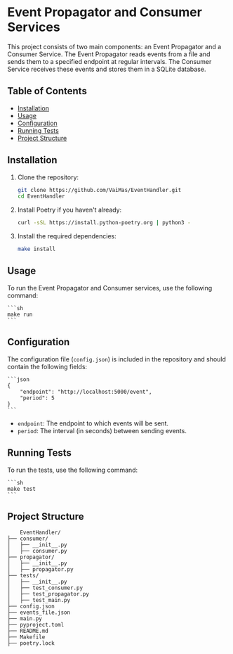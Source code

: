 # Event Propagator and Consumer Services

This project consists of two main components: an Event Propagator and a Consumer Service. The Event Propagator reads events from a file and sends them to a specified endpoint at regular intervals. The Consumer Service receives these events and stores them in a SQLite database.

## Table of Contents

- [Installation](#installation)
- [Usage](#usage)
- [Configuration](#configuration)
- [Running Tests](#running-tests)
- [Project Structure](#project-structure)

## Installation

1. Clone the repository:

    ```sh
    git clone https://github.com/VaiMas/EventHandler.git
    cd EventHandler
    ```

2. Install Poetry if you haven't already:

    ```sh
    curl -sSL https://install.python-poetry.org | python3 -
    ```

3. Install the required dependencies:

    ```sh
    make install
    ```

## Usage

To run the Event Propagator and Consumer services, use the following command:

    ```sh
    make run
    ```

## Configuration

The configuration file (`config.json`) is included in the repository and should contain the following fields:

    ```json
    {
        "endpoint": "http://localhost:5000/event",
        "period": 5
    }
    ```

- `endpoint`: The endpoint to which events will be sent.
- `period`: The interval (in seconds) between sending events.

## Running Tests

To run the tests, use the following command:

    ```sh
    make test
    ```

## Project Structure


        EventHandler/
    ├── consumer/
    │   ├── __init__.py
    │   ├── consumer.py
    ├── propagator/
    │   ├── __init__.py
    │   ├── propagator.py
    ├── tests/
    │   ├── __init__.py
    │   ├── test_consumer.py
    │   ├── test_propagator.py
    │   ├── test_main.py
    ├── config.json
    ├── events_file.json
    ├── main.py
    ├── pyproject.toml
    ├── README.md
    ├── Makefile
    ├── poetry.lock
